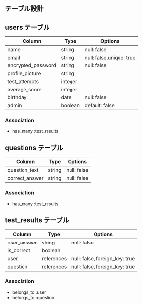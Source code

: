 ## テーブル設計

## users テーブル

| Column             | Type   | Options                  |
| ------------------ | ------ | ------------------------ |
| name               | string | null: false              |
| email              | string | null: false,unique: true |
| encrypted_password | string | null: false              |
| profile_picture    | string |                          |
| test_attempts      | integer|                          |
| average_score      | integer|                          |
| birthday           | date   | null: false              |
| admin              | boolean| default: false           |

### Association

- has_many :test_results

## questions テーブル

| Column         | Type      | Options     |
| -------------- | --------- | ----------- |
| question_text  | string    | null: false |
| correct_answer | string    | null: false |

### Association

- has_many :test_results

## test_results テーブル

| Column          | Type       | Options                        |
| --------------- | ---------- | -----------------------------  |
| user_answer     | string     | null: false                    |
| is_correct      | boolean    |                                |
| user            | references | null: false, foreign_key: true |
| question        | references | null: false, foreign_key: true |

### Association

- belongs_to :user
- belongs_to :question